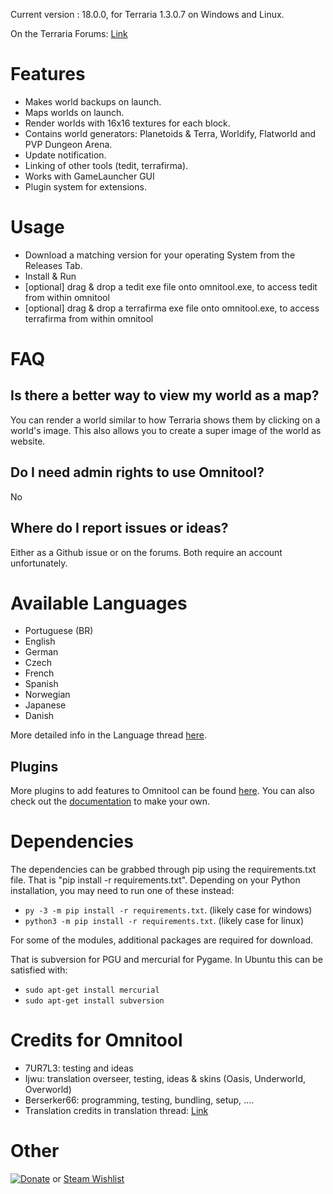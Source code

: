 Current version : 18.0.0, for Terraria 1.3.0.7 on Windows and Linux.

On the Terraria Forums:
[Link](http://forums.terraria.org/index.php?threads/omnitool-world-creation-mapping-backups-and-more.14664/)

Features
========
* Makes world backups on launch.
* Maps worlds on launch.
* Render worlds with 16x16 textures for each block.
* Contains world generators: Planetoids & Terra, Worldify, Flatworld and PVP Dungeon Arena.
* Update notification.
* Linking of other tools (tedit, terrafirma).
* Works with GameLauncher GUI
* Plugin system for extensions.

Usage
=====

* Download a matching version for your operating System from the Releases Tab.
* Install & Run
* [optional] drag & drop a tedit exe file onto omnitool.exe, to access tedit from within omnitool
* [optional] drag & drop a terrafirma exe file onto omnitool.exe, to access terrafirma from within omnitool

FAQ
===
Is there a better way to view my world as a map?
------------------------------------------------
You can render a world similar to how Terraria shows them by clicking on a world's image.
This also allows you to create a super image of the world as website.

Do I need admin rights to use Omnitool?
---------------------------------------
No

Where do I report issues or ideas?
---------------------------------------
Either as a Github issue or on the forums. Both require an account unfortunately.

Available Languages
===================

* Portuguese (BR)
* English
* German
* Czech
* French
* Spanish
* Norwegian
* Japanese
* Danish

More detailed info in the Language thread [here](http://www.terrariaonline.com/threads/omnitool-language-thread.62981/).

Plugins
-------
More plugins to add features to Omnitool can be found [here](http://www.terrariaonline.com/threads/omnitool-plugin-compendium.82677/#post-1625952).
You can also check out the [documentation](http://www.terrariaonline.com/threads/omnitool-plugin-system-documentation.80960/) to make your own.

Dependencies
============

The dependencies can be grabbed through pip using the requirements.txt file.
That is "pip install -r requirements.txt".
Depending on your Python installation, you may need to run one of these instead:
* `py -3 -m pip install -r requirements.txt`. (likely case for windows)
* `python3 -m pip install -r requirements.txt`. (likely case for linux)

For some of the modules, additional packages are required for download.

That is subversion for PGU and mercurial for Pygame.
In Ubuntu this can be satisfied with:
* `sudo apt-get install mercurial`
* `sudo apt-get install subversion`

Credits for Omnitool
====================
* 7UR7L3: testing and ideas
* Ijwu: translation overseer, testing, ideas & skins (Oasis, Underworld, Overworld)
* Berserker66: programming, testing, bundling, setup, ....
* Translation credits in translation thread: [Link](http://www.terrariaonline.com/threads/omnitool-language-thread.62981/)

Other
=====
[![Donate](https://www.paypalobjects.com/en_US/i/btn/btn_donate_LG.gif)](https://www.paypal.com/cgi-bin/webscr?cmd=_s-xclick&hosted_button_id=JBZM8LFAGDK4N) or [Steam Wishlist](http://steamcommunity.com/profiles/76561198041949197/wishlist/)
